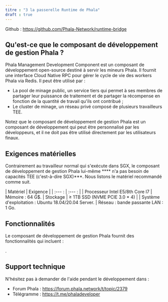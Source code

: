 ```yaml
---
titre : "3 la passerelle Runtime de Phala"
draft : true
---
```



<script>
  MathJax = {
    tex : {
      inlineMath : [['$', '$'], ['\\(', '\\)']],
      displayMath : [['$$','$$'], ['\\[', '\\]']],
      processEscapes : true,
      processEnvironments : true
    },
    options : {
      skipHtmlTags : ['script', 'noscript', 'style', 'textarea', 'pre']
    }
  } ;
  window.addEventListener('load', (event) => {
      document.querySelectorAll("mjx-container").forEach(function(x){
        x.parentElement.classList += 'has-jax'})
    }) ;
</script>
<script type="text/javascript" id="MathJax-script" async
  src="https://cdn.jsdelivr.net/npm/mathjax@3/es5/tex-mml-chtml.js"></script>

Github : https://github.com/Phala-Network/runtime-bridge

## Qu'est-ce que le composant de développement de gestion Phala ?

Phala Management Development Component est un composant de développement open-source destiné à servir les mineurs Phala. Il fournit une interface Cloud Native RPC pour gérer le cycle de vie des workers Phala via Redis. Il peut être utilisé par :
- La pool de minage public, un service tiers qui permet à ses membres de partager leur puissance de traitement et de partager la récompense en fonction de la quantité de travail qu'ils ont contribué ;
- Le cluster de minage, un réseau privé composé de plusieurs travailleurs TEE.

Notez que le composant de développement de gestion Phala est un composant de développement qui peut être personnalisé par les développeurs, et il ne doit pas être utilisé directement par les utilisateurs finaux.


## Exigences matérielles

Contrairement au travailleur normal qui s'exécute dans SGX, le composant de développement de gestion Phala lui-même **** n'a pas besoin de capacités TEE (c'est-à-dire SGX)***. Nous listons le matériel recommandé comme suit.

| Matériel | Exigence |
| :--- : | :--- : |
| Processeur Intel E5/8th Core I7
| Mémoire : 64 G$.
| Stockage | $\geq$ 1TB SSD (NVME PCIE 3.0 * 4) |
| Système d'exploitation : Ubuntu 18.04/20.04 Server.
| Réseau : bande passante LAN : 1 Go.


## Fonctionnalités

Le composant de développement de gestion Phala fournit des fonctionnalités qui incluent :
<!-- TODO.zhe : Je pense que les comptes Worker et Controller ont été abandonnés -->.

<!-- TODO.zhe : nous ferions mieux de donner une licence à ce composant -->


## Support technique

N'hésitez pas à demander de l'aide pendant le développement dans :
- Forum Phala : https://forum.phala.network/t/topic/2379
- Télégramme : https://t.me/phaladeveloper
